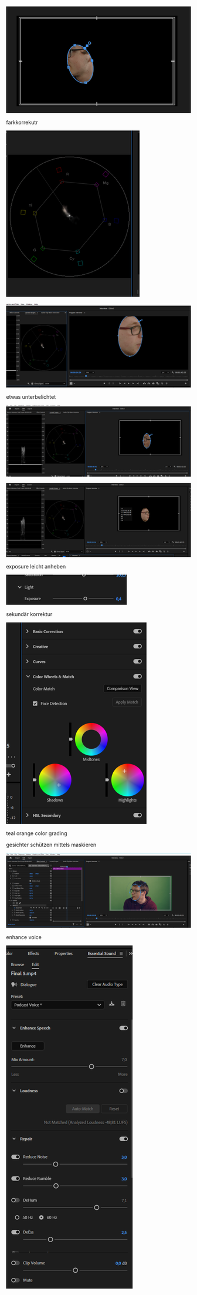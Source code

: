 ![alt text](image.png)

farkkorrekutr


![](image-1.png)

![alt text](image-2.png)


etwas unterbelichtet

![alt text](image-3.png)

![alt text](image-4.png)

exposure leicht anheben

![alt text](image-5.png)


sekundär korrektur


![](image-7.png)

teal orange color grading

gesichter schützen mittels maskieren

![alt text](image-6.png)


enhance voice 

![alt text](image-8.png)